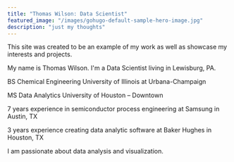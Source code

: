 ```yaml
---
title: "Thomas Wilson: Data Scientist"
featured_image: "/images/gohugo-default-sample-hero-image.jpg"
description: "just my thoughts"
---
```


This site was created to be an example of my work as well as showcase my interests and projects. 

My name is Thomas Wilson. I'm a Data Scientist living in Lewisburg, PA.

BS Chemical Engineering University of Illinois at Urbana-Champaign

MS Data Analytics University of Houston – Downtown

7 years experience in semiconductor process engineering at Samsung in Austin, TX

3 years experience creating data analytic software at Baker Hughes in Houston, TX

I am passionate about data analysis and visualization.